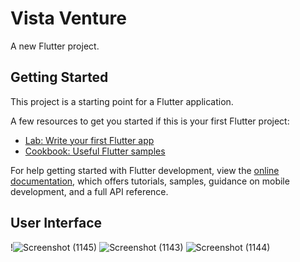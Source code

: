 # Vista Venture

A new Flutter project.

## Getting Started

This project is a starting point for a Flutter application.

A few resources to get you started if this is your first Flutter project:

- [Lab: Write your first Flutter app](https://docs.flutter.dev/get-started/codelab)
- [Cookbook: Useful Flutter samples](https://docs.flutter.dev/cookbook)

For help getting started with Flutter development, view the
[online documentation](https://docs.flutter.dev/), which offers tutorials,
samples, guidance on mobile development, and a full API reference.
## User Interface
!![Screenshot (1145)](https://github.com/harshraj1512/vista-venture/assets/80125708/997e6a1a-8255-4954-a7a0-0e959234e521)
![Screenshot (1143)](https://github.com/harshraj1512/vista-venture/assets/80125708/cc6814c6-11e8-44ff-8031-0c3dfbac440a)
![Screenshot (1144)](https://github.com/harshraj1512/vista-venture/assets/80125708/3348eaaa-6722-4c9b-b13d-6041dc276035)
